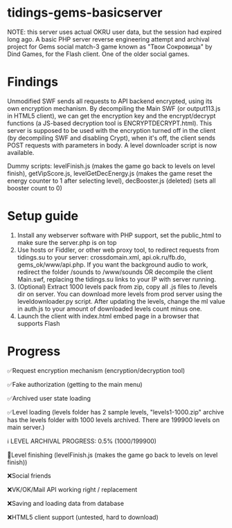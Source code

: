 # tidings-gems-basicserver
NOTE: this server uses actual OKRU user data, but the session had expired long ago.
A basic PHP server reverse engineering attempt and archival project for Gems social match-3 game known as "Твои Сокровища" by Dind Games, for the Flash client. One of the older social games.
# Findings
Unmodified SWF sends all requests to API backend encrypted, using its own encryption mechanism. By decompiling the Main SWF (or output113.js in HTML5 client), we can get the encryption key and the encrypt/decrypt functions (a JS-based decryption tool is ENCRYPTDECRYPT.html).
This server is supposed to be used with the encryption turned off in the client (by decompiling SWF and disabling Crypt), when it's off, the client sends POST requests with parameters in body.
A level downloader script is now available. 

Dummy scripts: levelFinish.js (makes the game go back to levels on level finish), getVipScore.js, levelGetDecEnergy.js (makes the game reset the energy counter to 1 after selecting level), decBooster.js (deleted) (sets all booster count to 0)

# Setup guide
1) Install any webserver software with PHP support, set the public_html to make sure the server.php is on top
2) Use hosts or Fiddler, or other web proxy tool, to redirect requests from tidings.su to your server:
   crossdomain.xml, api.ok.ru/fb.do, gems_ok/www/api.php.
   If you want the background audio to work, redirect the folder /sounds to /www/sounds
   OR decompile the client Main.swf, replacing the tidings.su links to your IP with server running.
4) (Optional) Extract 1000 levels pack from zip, copy all .js files to /levels dir on server. You can download more levels from prod server using the leveldownloader.py script. After updating the levels, change the ml value in auth.js to your amount of downloaded levels count minus one.
5) Launch the client with index.html embed page in a browser that supports Flash
# Progress
✅Request encryption mechanism (encryption/decryption tool)

✅Fake authorization (getting to the main menu)

✅Archived user state loading

✅Level loading (levels folder has 2 sample levels, "levels1-1000.zip" archive has the levels folder with 1000 levels archived. There are 199900 levels on main server.)

ℹ️ LEVEL ARCHIVAL PROGRESS: 0.5% (1000/199900)

🔄️Level finishing (levelFinish.js (makes the game go back to levels on level finish))

❌Social friends

❌VK/OK/Mail API working right / replacement

❌Saving and loading data from database

❌HTML5 client support (untested, hard to download)
